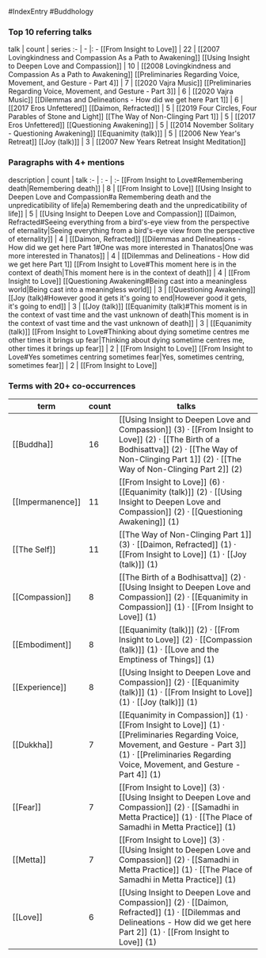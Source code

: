 #IndexEntry #Buddhology

### Top 10 referring talks
talk | count | series
:- | - |: -
[[From Insight to Love]] | 22 | [[2007 Lovingkindness and Compassion As a Path to Awakening]]
[[Using Insight to Deepen Love and Compassion]] | 10 | [[2008 Lovingkindness and Compassion As a Path to Awakening]]
[[Preliminaries Regarding Voice, Movement, and Gesture - Part 4]] | 7 | [[2020 Vajra Music]]
[[Preliminaries Regarding Voice, Movement, and Gesture - Part 3]] | 6 | [[2020 Vajra Music]]
[[Dilemmas and Delineations - How did we get here Part 1]] | 6 | [[2017 Eros Unfettered]]
[[Daimon, Refracted]] | 5 | [[2019 Four Circles, Four Parables of Stone and Light]]
[[The Way of Non-Clinging Part 1]] | 5 | [[2017 Eros Unfettered]]
[[Questioning Awakening]] | 5 | [[2014 November Solitary - Questioning Awakening]]
[[Equanimity (talk)]] | 5 | [[2006 New Year's Retreat]]
[[Joy (talk)]] | 3 | [[2007 New Years Retreat Insight Meditation]]

### Paragraphs with 4+ mentions
description | count | talk
:- | : - | :-
[[From Insight to Love#Remembering death\|Remembering death]] | 8 | [[From Insight to Love]]
[[Using Insight to Deepen Love and Compassion#a Remembering death and the unpredicatibility of life\|a) Remembering death and the unpredicatibility of life]] | 5 | [[Using Insight to Deepen Love and Compassion]]
[[Daimon, Refracted#Seeing everything from a bird's-eye view from the perspective of eternality\|Seeing everything from a bird's-eye view from the perspective of eternality]] | 4 | [[Daimon, Refracted]]
[[Dilemmas and Delineations - How did we get here Part 1#One was more interested in Thanatos\|One was more interested in Thanatos]] | 4 | [[Dilemmas and Delineations - How did we get here Part 1]]
[[From Insight to Love#This moment here is in the context of death\|This moment here is in the context of death]] | 4 | [[From Insight to Love]]
[[Questioning Awakening#Being cast into a meaningless world\|Being cast into a meaningless world]] | 3 | [[Questioning Awakening]]
[[Joy (talk)#However good it gets it's going to end\|However good it gets, it's going to end]] | 3 | [[Joy (talk)]]
[[Equanimity (talk)#This moment is in the context of vast time and the vast unknown of death\|This moment is in the context of vast time and the vast unknown of death]] | 3 | [[Equanimity (talk)]]
[[From Insight to Love#Thinking about dying sometime centres me other times it brings up fear\|Thinking about dying sometime centres me, other times it brings up fear]] | 2 | [[From Insight to Love]]
[[From Insight to Love#Yes sometimes centring sometimes fear\|Yes, sometimes centring, sometimes fear]] | 2 | [[From Insight to Love]]

### Terms with 20+ co-occurrences
term | count | talks
-|-|-
[[Buddha]] | 16 | <span class="counts">[[Using Insight to Deepen Love and Compassion]] (3) · [[From Insight to Love]] (2) · [[The Birth of a Bodhisattva]] (2) · [[The Way of Non-Clinging Part 1]] (2) · [[The Way of Non-Clinging Part 2]] (2)</span> 
[[Impermanence]] | 11 | <span class="counts">[[From Insight to Love]] (6) · [[Equanimity (talk)]] (2) · [[Using Insight to Deepen Love and Compassion]] (2) · [[Questioning Awakening]] (1)</span> 
[[The Self]] | 11 | <span class="counts">[[The Way of Non-Clinging Part 1]] (3) · [[Daimon, Refracted]] (1) · [[From Insight to Love]] (1) · [[Joy (talk)]] (1)</span> 
[[Compassion]] | 8 | <span class="counts">[[The Birth of a Bodhisattva]] (2) · [[Using Insight to Deepen Love and Compassion]] (2) · [[Equanimity in Compassion]] (1) · [[From Insight to Love]] (1)</span> 
[[Embodiment]] | 8 | <span class="counts">[[Equanimity (talk)]] (2) · [[From Insight to Love]] (2) · [[Compassion (talk)]] (1) · [[Love and the Emptiness of Things]] (1)</span> 
[[Experience]] | 8 | <span class="counts">[[Using Insight to Deepen Love and Compassion]] (2) · [[Equanimity (talk)]] (1) · [[From Insight to Love]] (1) · [[Joy (talk)]] (1)</span> 
[[Dukkha]] | 7 | <span class="counts">[[Equanimity in Compassion]] (1) · [[From Insight to Love]] (1) · [[Preliminaries Regarding Voice, Movement, and Gesture - Part 3]] (1) · [[Preliminaries Regarding Voice, Movement, and Gesture - Part 4]] (1)</span> 
[[Fear]] | 7 | <span class="counts">[[From Insight to Love]] (3) · [[Using Insight to Deepen Love and Compassion]] (2) · [[Samadhi in Metta Practice]] (1) · [[The Place of Samadhi in Metta Practice]] (1)</span> 
[[Metta]] | 7 | <span class="counts">[[From Insight to Love]] (3) · [[Using Insight to Deepen Love and Compassion]] (2) · [[Samadhi in Metta Practice]] (1) · [[The Place of Samadhi in Metta Practice]] (1)</span> 
[[Love]] | 6 | <span class="counts">[[Using Insight to Deepen Love and Compassion]] (2) · [[Daimon, Refracted]] (1) · [[Dilemmas and Delineations - How did we get here Part 2]] (1) · [[From Insight to Love]] (1)</span> 

